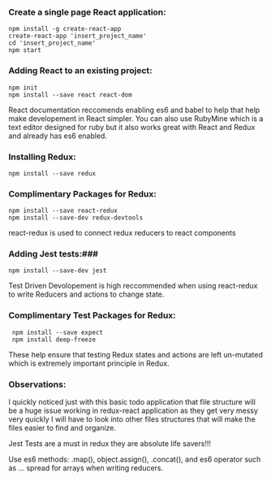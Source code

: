### Create a single page React application:
```
npm install -g create-react-app
create-react-app 'insert_project_name'
cd 'insert_project_name'
npm start
```

### Adding React to an existing project:
```
npm init
npm install --save react react-dom
```

React documentation reccomends enabling es6 and babel to help that help make developement in React simpler.
You can also use RubyMine which is a text editor designed for ruby but it also works great with React and Redux and already has es6 enabled.

### Installing Redux:
```
npm install --save redux
```

### Complimentary Packages for Redux:
```
npm install --save react-redux
npm install --save-dev redux-devtools
```
react-redux is used to connect redux reducers to react components

### Adding Jest tests:###
```
npm install --save-dev jest
```
Test Driven Devolopement is high reccommended when using react-redux to write Reducers and actions to change state.

### Complimentary Test Packages for Redux:
```
 npm install --save expect
 npm install deep-freeze
 ```
 These help ensure that testing Redux states and actions are left un-mutated which is extremely important principle in Redux.
 
 ### Observations:
 
 I quickly noticed just with this basic todo application that file structure will be a huge issue working in redux-react application as they get very messy very quickly I will have to look into other files structures that will make the files easier to find and organize.
 
 Jest Tests are a must in redux they are absolute life savers!!!
 
 Use es6 methods: .map(), object.assign(), .concat(), and es6 operator such as ... spread for arrays when writing reducers.
